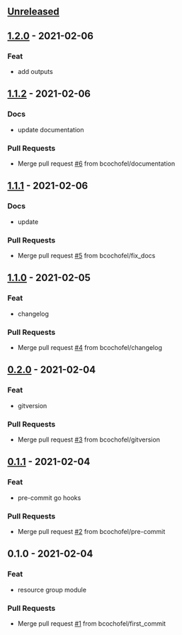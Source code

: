<a name="unreleased"></a>
## [Unreleased]


<a name="1.2.0"></a>
## [1.2.0] - 2021-02-06
### Feat
- add outputs


<a name="1.1.2"></a>
## [1.1.2] - 2021-02-06
### Docs
- update documentation

### Pull Requests
- Merge pull request [#6](https://github.com/bcochofel/terraform-azurerm-resource-group/issues/6) from bcochofel/documentation


<a name="1.1.1"></a>
## [1.1.1] - 2021-02-06
### Docs
- update

### Pull Requests
- Merge pull request [#5](https://github.com/bcochofel/terraform-azurerm-resource-group/issues/5) from bcochofel/fix_docs


<a name="1.1.0"></a>
## [1.1.0] - 2021-02-05
### Feat
- changelog

### Pull Requests
- Merge pull request [#4](https://github.com/bcochofel/terraform-azurerm-resource-group/issues/4) from bcochofel/changelog


<a name="0.2.0"></a>
## [0.2.0] - 2021-02-04
### Feat
- gitversion

### Pull Requests
- Merge pull request [#3](https://github.com/bcochofel/terraform-azurerm-resource-group/issues/3) from bcochofel/gitversion


<a name="0.1.1"></a>
## [0.1.1] - 2021-02-04
### Feat
- pre-commit go hooks

### Pull Requests
- Merge pull request [#2](https://github.com/bcochofel/terraform-azurerm-resource-group/issues/2) from bcochofel/pre-commit


<a name="0.1.0"></a>
## 0.1.0 - 2021-02-04
### Feat
- resource group module

### Pull Requests
- Merge pull request [#1](https://github.com/bcochofel/terraform-azurerm-resource-group/issues/1) from bcochofel/first_commit


[Unreleased]: https://github.com/bcochofel/terraform-azurerm-resource-group/compare/1.2.0...HEAD
[1.2.0]: https://github.com/bcochofel/terraform-azurerm-resource-group/compare/1.1.2...1.2.0
[1.1.2]: https://github.com/bcochofel/terraform-azurerm-resource-group/compare/1.1.1...1.1.2
[1.1.1]: https://github.com/bcochofel/terraform-azurerm-resource-group/compare/1.1.0...1.1.1
[1.1.0]: https://github.com/bcochofel/terraform-azurerm-resource-group/compare/0.2.0...1.1.0
[0.2.0]: https://github.com/bcochofel/terraform-azurerm-resource-group/compare/0.1.1...0.2.0
[0.1.1]: https://github.com/bcochofel/terraform-azurerm-resource-group/compare/0.1.0...0.1.1
